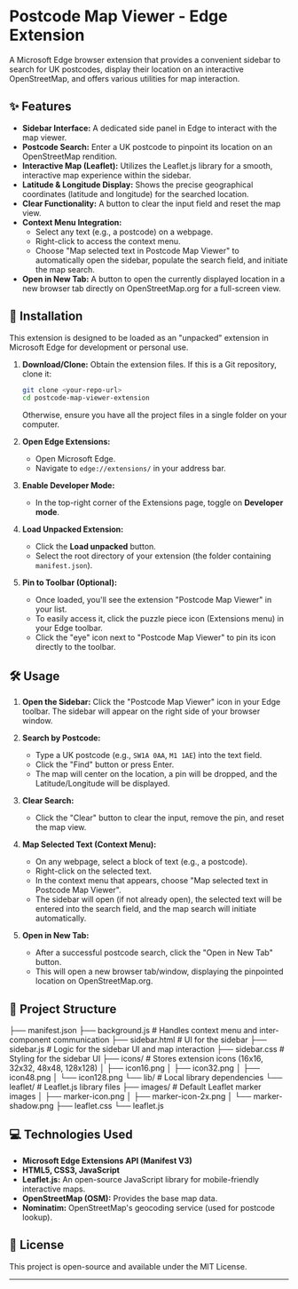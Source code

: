 # Postcode Map Viewer - Edge Extension

A Microsoft Edge browser extension that provides a convenient sidebar to search for UK postcodes, display their location on an interactive OpenStreetMap, and offers various utilities for map interaction.

## ✨ Features

* **Sidebar Interface:** A dedicated side panel in Edge to interact with the map viewer.
* **Postcode Search:** Enter a UK postcode to pinpoint its location on an OpenStreetMap rendition.
* **Interactive Map (Leaflet):** Utilizes the Leaflet.js library for a smooth, interactive map experience within the sidebar.
* **Latitude & Longitude Display:** Shows the precise geographical coordinates (latitude and longitude) for the searched location.
* **Clear Functionality:** A button to clear the input field and reset the map view.
* **Context Menu Integration:**
    * Select any text (e.g., a postcode) on a webpage.
    * Right-click to access the context menu.
    * Choose "Map selected text in Postcode Map Viewer" to automatically open the sidebar, populate the search field, and initiate the map search.
* **Open in New Tab:** A button to open the currently displayed location in a new browser tab directly on OpenStreetMap.org for a full-screen view.

## 🚀 Installation

This extension is designed to be loaded as an "unpacked" extension in Microsoft Edge for development or personal use.

1.  **Download/Clone:** Obtain the extension files. If this is a Git repository, clone it:
    ```bash
    git clone <your-repo-url>
    cd postcode-map-viewer-extension
    ```
    Otherwise, ensure you have all the project files in a single folder on your computer.

2.  **Open Edge Extensions:**
    * Open Microsoft Edge.
    * Navigate to `edge://extensions/` in your address bar.

3.  **Enable Developer Mode:**
    * In the top-right corner of the Extensions page, toggle on **Developer mode**.

4.  **Load Unpacked Extension:**
    * Click the **Load unpacked** button.
    * Select the root directory of your extension (the folder containing `manifest.json`).

5.  **Pin to Toolbar (Optional):**
    * Once loaded, you'll see the extension "Postcode Map Viewer" in your list.
    * To easily access it, click the puzzle piece icon (Extensions menu) in your Edge toolbar.
    * Click the "eye" icon next to "Postcode Map Viewer" to pin its icon directly to the toolbar.

## 🛠️ Usage

1.  **Open the Sidebar:** Click the "Postcode Map Viewer" icon in your Edge toolbar. The sidebar will appear on the right side of your browser window.

2.  **Search by Postcode:**
    * Type a UK postcode (e.g., `SW1A 0AA`, `M1 1AE`) into the text field.
    * Click the "Find" button or press Enter.
    * The map will center on the location, a pin will be dropped, and the Latitude/Longitude will be displayed.

3.  **Clear Search:**
    * Click the "Clear" button to clear the input, remove the pin, and reset the map view.

4.  **Map Selected Text (Context Menu):**
    * On any webpage, select a block of text (e.g., a postcode).
    * Right-click on the selected text.
    * In the context menu that appears, choose "Map selected text in Postcode Map Viewer".
    * The sidebar will open (if not already open), the selected text will be entered into the search field, and the map search will initiate automatically.

5.  **Open in New Tab:**
    * After a successful postcode search, click the "Open in New Tab" button.
    * This will open a new browser tab/window, displaying the pinpointed location on OpenStreetMap.org.

## 📁 Project Structure
├── manifest.json
├── background.js           # Handles context menu and inter-component communication
├── sidebar.html            # UI for the sidebar
├── sidebar.js              # Logic for the sidebar UI and map interaction
├── sidebar.css             # Styling for the sidebar UI
├── icons/                  # Stores extension icons (16x16, 32x32, 48x48, 128x128)
│   ├── icon16.png
│   ├── icon32.png
│   ├── icon48.png
│   └── icon128.png
└── lib/                    # Local library dependencies
└── leaflet/            # Leaflet.js library files
├── images/         # Default Leaflet marker images
│   ├── marker-icon.png
│   ├── marker-icon-2x.png
│   └── marker-shadow.png
├── leaflet.css
└── leaflet.js


## 💻 Technologies Used

* **Microsoft Edge Extensions API (Manifest V3)**
* **HTML5, CSS3, JavaScript**
* **Leaflet.js:** An open-source JavaScript library for mobile-friendly interactive maps.
* **OpenStreetMap (OSM):** Provides the base map data.
* **Nominatim:** OpenStreetMap's geocoding service (used for postcode lookup).

## 📄 License

This project is open-source and available under the MIT License.

---

